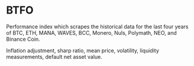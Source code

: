 # BTFO

Performance index which scrapes the historical data for the last four years of BTC, ETH, MANA, WAVES, BCC, Monero, Nuls, Polymath, NEO, and Binance Coin.

Inflation adjustment, sharp ratio, mean price, volatility, liquidity measurements, default net asset value.
